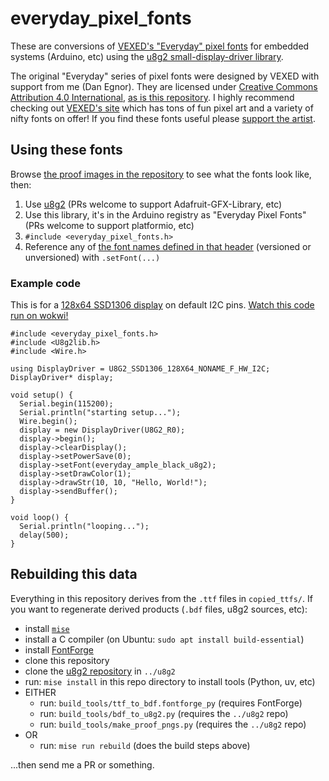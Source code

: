 # everyday_pixel_fonts

These are conversions of [VEXED's "Everyday" pixel fonts](https://v3x3d.itch.io/everyday-typical) for embedded systems (Arduino, etc) using the [u8g2 small-display-driver library](https://github.com/olikraus/u8g2/wiki).

The original "Everyday" series of pixel fonts were designed by VEXED with support from me (Dan Egnor). They are licensed under [Creative Commons Attribution 4.0 International](https://creativecommons.org/licenses/by/4.0/deed.en), [as is this repository](LICENSE.txt). I highly recommend checking out [VEXED's site](https://v3x3d.itch.io/) which has tons of fun pixel art and a variety of nifty fonts on offer! If you find these fonts useful please [support the artist](https://www.patreon.com/c/V3X3D/posts).

## Using these fonts

Browse [the proof images in the repository](proof_pngs) to see what the fonts look like, then:

1. Use [u8g2](https://github.com/olikraus/u8g2) (PRs welcome to support Adafruit-GFX-Library, etc)
2. Use this library, it's in the Arduino registry as "Everyday Pixel Fonts" (PRs welcome to support platformio, etc)
3. `#include <everyday_pixel_fonts.h>`
4. Reference any of [the font names defined in that header](src/everyday_pixel_fonts.h) (versioned or unversioned) with `.setFont(...)`

### Example code

This is for a [128x64 SSD1306 display](https://www.adafruit.com/product/326) on default I2C pins. [Watch this code run on wokwi!](https://wokwi.com/projects/446370045333538817)

```
#include <everyday_pixel_fonts.h>
#include <U8g2lib.h>
#include <Wire.h>

using DisplayDriver = U8G2_SSD1306_128X64_NONAME_F_HW_I2C;
DisplayDriver* display;

void setup() {
  Serial.begin(115200);
  Serial.println("starting setup...");
  Wire.begin();
  display = new DisplayDriver(U8G2_R0);
  display->begin();
  display->clearDisplay();
  display->setPowerSave(0);
  display->setFont(everyday_ample_black_u8g2);
  display->setDrawColor(1);
  display->drawStr(10, 10, "Hello, World!");
  display->sendBuffer();
}

void loop() {
  Serial.println("looping...");
  delay(500);
}
```

## Rebuilding this data

Everything in this repository derives from the `.ttf` files in `copied_ttfs/`.
If you want to regenerate derived products (`.bdf` files, u8g2 sources, etc):

- install [`mise`](https://mise.jdx.dev/)
- install a C compiler (on Ubuntu: `sudo apt install build-essential`)
- install [FontForge](https://fontforge.org/en-US/)
- clone this repository
- clone the [u8g2 repository](https://github.com/olikraus/u8g2) in `../u8g2`
- run: `mise install` in this repo directory to install tools (Python, uv, etc)
- EITHER
  - run: `build_tools/ttf_to_bdf.fontforge_py` (requires FontForge)
  - run: `build_tools/bdf_to_u8g2.py` (requires the `../u8g2` repo)
  - run: `build_tools/make_proof_pngs.py` (requires the `../u8g2` repo)
- OR
  - run: `mise run rebuild` (does the build steps above)

...then send me a PR or something.
